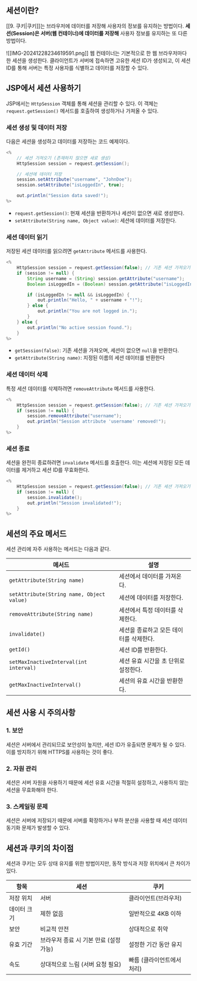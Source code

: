 ## 세션이란?
[[9. 쿠키|쿠키]]는 브라우저에 데이터를 저장해 사용자의 정보를 유지하는 방법이다.
**세션(Session)은 서버(웹 컨테이너)에 데이터를 저장해** 사용자 정보를 유지하는 또 다른 방법이다.

![[IMG-20241228234619591.png]]
웹 컨테이너는 기본적으로 한 웹 브라우저마다 한 세션을 생성한다.
클라이언트가 서버에 접속하면 고유한 세션 ID가 생성되고, 이 세션 ID를 통해 서버는 특정 사용자를 식별하고 데이터를 저장할 수 있다.

## JSP에서 세션 사용하기
JSP에서는 `HttpSession` 객체를 통해 세션을 관리할 수 있다. 
이 객체는 `request.getSession()` 메서드를 호출하여 생성하거나 가져올 수 있다.

### 세션 생성 및 데이터 저장
다음은 세션을 생성하고 데이터를 저장하는 코드 예제이다.

```java
<%
    // 세션 가져오기 (존재하지 않으면 새로 생성)
    HttpSession session = request.getSession();

    // 세션에 데이터 저장
    session.setAttribute("username", "JohnDoe");
    session.setAttribute("isLoggedIn", true);

    out.println("Session data saved!");
%>
```
- `request.getSession()`: 현재 세션을 반환하거나 세션이 없으면 새로 생성한다.
- `setAttribute(String name, Object value)`: 세션에 데이터를 저장한다.


### 세션 데이터 읽기
저장된 세션 데이터를 읽으려면 `getAttribute` 메서드를 사용한다.
```java
<%
    HttpSession session = request.getSession(false); // 기존 세션 가져오기
    if (session != null) {
        String username = (String) session.getAttribute("username");
        Boolean isLoggedIn = (Boolean) session.getAttribute("isLoggedIn");

        if (isLoggedIn != null && isLoggedIn) {
            out.println("Hello, " + username + "!");
        } else {
            out.println("You are not logged in.");
        }
    } else {
        out.println("No active session found.");
    }
%>
```
- `getSession(false)`: 기존 세션을 가져오며, 세션이 없으면 `null`을 반환한다.
- `getAttribute(String name)`: 지정된 이름의 세션 데이터를 반환한다


### 세션 데이터 삭제
특정 세션 데이터를 삭제하려면 `removeAttribute` 메서드를 사용한다.
```java
<%
    HttpSession session = request.getSession(false); // 기존 세션 가져오기
    if (session != null) {
        session.removeAttribute("username");
        out.println("Session attribute 'username' removed!");
    }
%>
```


### 세션 종료
세션을 완전히 종료하려면 `invalidate` 메서드를 호출한다. 이는 세션에 저장된 모든 데이터를 제거하고 세션 ID를 무효화한다.
```java
<%
    HttpSession session = request.getSession(false); // 기존 세션 가져오기
    if (session != null) {
        session.invalidate();
        out.println("Session invalidated!");
    }
%>
```



## 세션의 주요 메서드
세션 관리에 자주 사용하는 메서드는 다음과 같다.

| 메서드                                       | 설명                     |
| ----------------------------------------- | ---------------------- |
| `getAttribute(String name)`               | 세션에서 데이터를 가져온다.        |
| `setAttribute(String name, Object value)` | 세션에 데이터를 저장한다.         |
| `removeAttribute(String name)`            | 세션에서 특정 데이터를 삭제한다.     |
| `invalidate()`                            | 세션을 종료하고 모든 데이터를 삭제한다. |
| `getId()`                                 | 세션 ID를 반환한다.           |
| `setMaxInactiveInterval(int interval)`    | 세션 유효 시간을 초 단위로 설정한다.  |
| `getMaxInactiveInterval()`                | 세션의 유효 시간을 반환한다.       |


## 세션 사용 시 주의사항
### 1. 보안
세션은 서버에서 관리되므로 보안성이 높지만, 세션 ID가 유출되면 문제가 될 수 있다. 이를 방지하기 위해 HTTPS를 사용하는 것이 좋다.

### 2. 자원 관리
세션은 서버 자원을 사용하기 때문에 세션 유효 시간을 적절히 설정하고, 사용하지 않는 세션을 무효화해야 한다.

### 3. 스케일링 문제
세션은 서버에 저장되기 때문에 서버를 확장하거나 부하 분산을 사용할 때 세션 데이터 동기화 문제가 발생할 수 있다.


## 세션과 쿠키의 차이점
세션과 쿠키는 모두 상태 유지를 위한 방법이지만, 동작 방식과 저장 위치에서 큰 차이가 있다.

|항목|세션|쿠키|
|---|---|---|
|저장 위치|서버|클라이언트(브라우저)|
|데이터 크기|제한 없음|일반적으로 4KB 이하|
|보안|비교적 안전|상대적으로 취약|
|유효 기간|브라우저 종료 시 기본 만료 (설정 가능)|설정한 기간 동안 유지|
|속도|상대적으로 느림 (서버 요청 필요)|빠름 (클라이언트에서 처리)|

